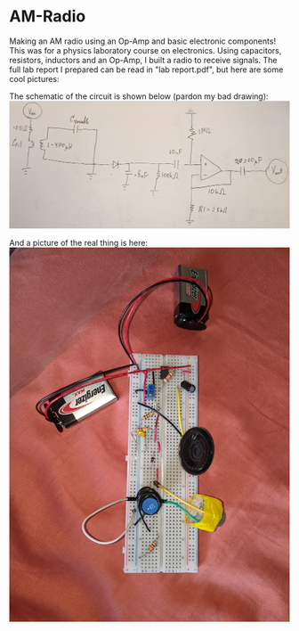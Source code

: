 # AM-Radio
Making an AM radio using an Op-Amp and basic electronic components!
This was for a physics laboratory course on electronics. Using capacitors, resistors, inductors and an Op-Amp, I built a radio to receive signals. The full lab report I prepared can be read in "lab report.pdf", but here are some cool pictures:

The schematic of the circuit is shown below (pardon my bad drawing):
![Circuit Schematic](CompleteSchematic.jpg)

And a picture of the real thing is here:
![Circuit Picture](FullCircuitPicture.jpg)
